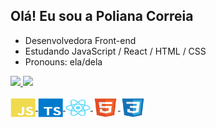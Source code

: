 ## Olá! Eu sou a Poliana Correia


- Desenvolvedora Front-end 
- Estudando JavaScript / React / HTML / CSS
- Pronouns: ela/dela

 <div>
  <a href="https://linkedin.com/in/polianakaren/">
  <img height="180em" src="https://github-readme-stats.vercel.app/api?username=Poliana-Correia&show_icons=true&theme=dracula&include_all_commits=true&count_private=true"/ target="_blank">
  <img height="180em" src="https://github-readme-stats.vercel.app/api/top-langs/?username=Poliana-Correia&layout=compact&langs_count=7&theme=dracula"/ target="_blank">
</div>
  <div style="display: inline_block"><br>
  <img align="center" alt="Poli-Js" height="30" width="40" src="https://raw.githubusercontent.com/devicons/devicon/master/icons/javascript/javascript-plain.svg">
  <img align="center" alt="Poli-Ts" height="30" width="40" src="https://raw.githubusercontent.com/devicons/devicon/master/icons/typescript/typescript-plain.svg">
  <img align="center" alt="Poli-React" height="30" width="40" src="https://raw.githubusercontent.com/devicons/devicon/master/icons/react/react-original.svg">
  <img align="center" alt="Poli-HTML" height="30" width="40" src="https://raw.githubusercontent.com/devicons/devicon/master/icons/html5/html5-original.svg">
  <img align="center" alt="Poli-CSS" height="30" width="40" src="https://raw.githubusercontent.com/devicons/devicon/master/icons/css3/css3-original.svg">
</div>
